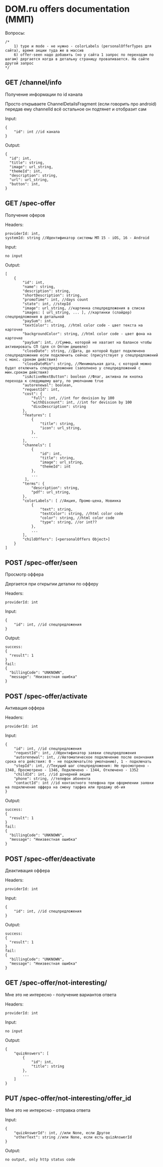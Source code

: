<h1>DOM.ru offers documentation (ММП)</h1>

Вопросы:

    /*
        1) type и mode - не нужно - colorLabels (personalOfferTypes для сайта), время акции туда же в массив
        6) offer-seen надо добавить (но у сайта 1 запрос по переходам по шагам) дергается когда в детальну страницу проваливается. На сайте другой запрос
    */ 

<h2> GET /channel/info </h2>
Получение информации по id канала

Просто открываете ChannelDetailsFragment (если говорить про android) передав ему channelId всё остальное он подтянет и отобразит сам

Input:
```
{
    "id": int //id канала
}
```

Output:
```
{
  "id": int,
  "title": string,
  "image": url_string,
  "themeId": int,
  "description": string,
  "url": url_string,
  "button": int,
}
```

<h2> GET /spec-offer </h2>
Получение оферов

Headers:
```
providerId: int,
systemId: string //Идентификатор системы МП 15 - iOS, 16 - Android
```

Input:
```
no input
```

Output:
```
[
    {
        "id": int,
        "name": string,
        "description": string,
        "shortDescription": string,
        "promoTime": int, //days count
        "state": int, //stepId
        "image": url_string, //картинка спецпредложения в списке
        "images: [ url_string, ... ], //картинки (слайдер) спецпредложения в детальной
        "paySum": int,
        "textColor": string, //html color code - цвет текста на карточке
        "backgroundColor": string, //html color code - цвет фона на карточке
        "paySum": int, //Сумма, которой не хватает на балансе чтобы активировать СП (для сп Оптом дешевле)
        "closeDate": string, //Дата, до которой будет подключено спецпредложение если подключить сейчас (присутствует у спецпредложений с макс. сроком действия)
        "closeDateMin":	string, //Минимальная дата, с которой можно будет отключить спецпредложение (заполнено у спецпредложений с мин.сроком действия)
        "isActiveNextButton": boolean //Флаг, активна ли кнопка перехода к следующему шагу, по умолчанию true
        "autorenewal": boolean,
        "requestId": int,
        "cost": {
            "full": int, //int for devision by 100
            "withDiscount": int, //int for devision by 100
            "discDescription": string
        },
        "features": [
            {
                "title": string,
                "icon": url_string,
            },
            ...
        ],
        "channels": [
            {
                "id": int,
                "title": string,
                "image": url_string,
                "themeId": int
            },
            ...
         ],
        "terms": {
            "description": string,
            "pdf": url_string,
        },
        "colorLabels": [ //Акция, Промо-цена, Новинка
            {
                "text": string,
                "textColor": string, //html color code
                "color": string, //html color code
                "type": string, //or int??
            },
            ...
        ],
        "childOffers": [<personalOffers Object>]
    }
]
```

<h2> POST /spec-offer/seen </h2>
Просмотр оффера

Дергается при открытии деталки по офферу

Headers:
```
providerId: int
```

Input:
```
{
    "id": int, //id спецпредложения
}
```

Output:

```
success:
{
  "result": 1
}
fail:
{
  "billingCode": "UNKNOWN",
  "message": "Неизвестная ошибка"
}
```

<h2> POST /spec-offer/activate </h2>
Активация оффера

Headers:
```
providerId: int
```

Input:
```
{
    "id": int, //id спецпредложения
    "requestId": int, //Идентификатор заявки спецпредложения
    "autorenewal": int, //Автоматическое подключение после окончания срока его действия: 0 - не подключать(по умолчанию), 1 - подключать
    "stepId": int, //Текущий шаг спецпредложения: Не просмотрено - 1348, Просмотрено - 1346, Подключено - 1344, Отключено - 1352
    "childId": int, //id дочерней акции
    "phone": string, //телефон абонента
    "contactId": int //id контактного телефона при оформлении заявки на подключение оффера на смену тарфиа или продажу об-ия
}
```

Output:

```
success:
{
  "result": 1
}
fail:
{
  "billingCode": "UNKNOWN",
  "message": "Неизвестная ошибка"
}
```

<h2> POST /spec-offer/deactivate </h2>
Деактивация оффера

Headers:
```
providerId: int
```

Input:
```
{
    "id": int, //id спецпредложения
}
```

Output:

```
success:
{
  "result": 1
}
fail:
{
  "billingCode": "UNKNOWN",
  "message": "Неизвестная ошибка"
}
```

<h2> GET /spec-offer/not-interesting/ </h2>
Мне это не интересно - получение вариантов ответа

Headers:
```
providerId: int
```

Input:
```
no input
```

Output:

```
{
    "quizAnswers": [
        {   
            "id": int,
            "title": string
        },
        ...
    ]
}
```

<h2> PUT /spec-offer/not-interesting/offer_id </h2>
Мне это не интересно - отправка ответа

Input:
```
{
    "quizAnswerId": int, //или None, если Другое
    "otherText": string //или None, если есть quizAnswerId
}
```

Output:

```
no output, only http status code
```